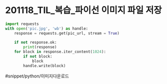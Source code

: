 # 201118_TIL_복습_파이선 이미지 파일 저장
```python
import requests
with open('pic.jpg', 'wb') as handle:
	response = requests.get(pic_url, stream = True)
	
	if not response.ok:
		print(response)
	for block in response.iter_content(1024):
		if not block:
			block
		handle.write(block)
```
#snippet/python/이미지다운로드	
